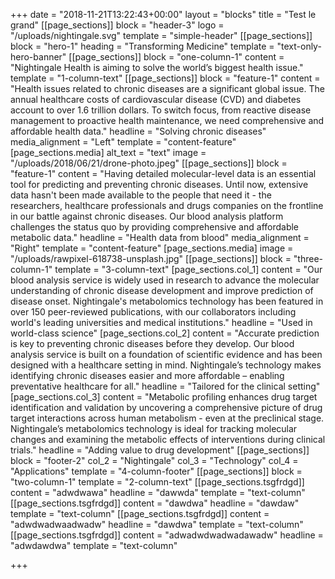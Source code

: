 +++
date = "2018-11-21T13:22:43+00:00"
layout = "blocks"
title = "Test le grand"
[[page_sections]]
block = "header-3"
logo = "/uploads/nightingale.svg"
template = "simple-header"
[[page_sections]]
block = "hero-1"
heading = "Transforming Medicine"
template = "text-only-hero-banner"
[[page_sections]]
block = "one-column-1"
content = "Nightingale Health is aiming to solve the world’s biggest health issue."
template = "1-column-text"
[[page_sections]]
block = "feature-1"
content = "Health issues related to chronic diseases are a significant global issue. The annual healthcare costs of cardiovascular disease (CVD) and diabetes account to over 1.6 trillion dollars. To switch focus, from reactive disease management to proactive health maintenance, we need comprehensive and affordable health data."
headline = "Solving chronic diseases"
media_alignment = "Left"
template = "content-feature"
[page_sections.media]
alt_text = "text"
image = "/uploads/2018/06/21/drone-photo.jpeg"
[[page_sections]]
block = "feature-1"
content = "Having detailed molecular-level data is an essential tool for predicting and preventing chronic diseases. Until now, extensive data hasn't been made available to the people that need it - the researchers, healthcare professionals and drugs companies on the frontline in our battle against chronic diseases. Our blood analysis platform challenges the status quo by providing comprehensive and affordable metabolic data."
headline = "Health data from blood"
media_alignment = "Right"
template = "content-feature"
[page_sections.media]
image = "/uploads/rawpixel-618738-unsplash.jpg"
[[page_sections]]
block = "three-column-1"
template = "3-column-text"
[page_sections.col_1]
content = "Our blood analysis service is widely used in research to advance the molecular understanding of chronic disease development and improve prediction of disease onset. Nightingale's metabolomics technology has been featured in over 150 peer-reviewed publications, with our collaborators including world's leading universities and medical institutions."
headline = "Used in world-class science"
[page_sections.col_2]
content = "Accurate prediction is key to preventing chronic diseases before they develop. Our blood analysis service is built on a foundation of scientific evidence and has been designed with a healthcare setting in mind. Nightingale’s technology makes identifying chronic diseases easier and more affordable – enabling preventative healthcare for all."
headline = "Tailored for the clinical setting"
[page_sections.col_3]
content = "Metabolic profiling enhances drug target identification and validation by uncovering a comprehensive picture of drug target interactions across human metabolism - even at the preclinical stage. Nightingale’s metabolomics technology is ideal for tracking molecular changes and examining the metabolic effects of interventions during clinical trials."
headline = "Adding value to drug development"
[[page_sections]]
block = "footer-2"
col_2 = "Nightingale"
col_3 = "Technology"
col_4 = "Applications"
template = "4-column-footer"
[[page_sections]]
block = "two-column-1"
template = "2-column-text"
[[page_sections.tsgfrdgd]]
content = "adwdwawa"
headline = "dawwda"
template = "text-column"
[[page_sections.tsgfrdgd]]
content = "dawdwa"
headline = "dawdaw"
template = "text-column"
[[page_sections.tsgfrdgd]]
content = "adwdwadwaadwadw"
headline = "dawdwa"
template = "text-column"
[[page_sections.tsgfrdgd]]
content = "adwadwdwadwadawadw"
headline = "adwdawdwa"
template = "text-column"

+++
